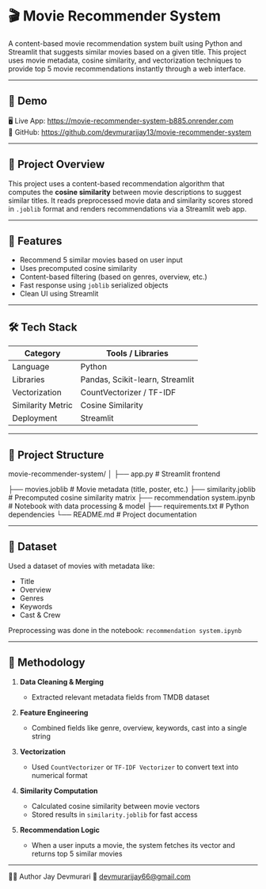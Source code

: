 # 🎬 Movie Recommender System

A content-based movie recommendation system built using Python and Streamlit that suggests similar movies based on a given title. This project uses movie metadata, cosine similarity, and vectorization techniques to provide top 5 movie recommendations instantly through a web interface.

---

## 🚀 Demo

🖥️ Live App: https://movie-recommender-system-b885.onrender.com  
📂 GitHub: https://github.com/devmurarijay13/movie-recommender-system

---

## 📌 Project Overview

This project uses a content-based recommendation algorithm that computes the **cosine similarity** between movie descriptions to suggest similar titles. It reads preprocessed movie data and similarity scores stored in `.joblib` format and renders recommendations via a Streamlit web app.

---

## 🧠 Features

- Recommend 5 similar movies based on user input
- Uses precomputed cosine similarity
- Content-based filtering (based on genres, overview, etc.)
- Fast response using `joblib` serialized objects
- Clean UI using Streamlit

---

## 🛠️ Tech Stack

| Category          | Tools / Libraries               |
|-------------------|---------------------------------|
| Language          | Python                          |
| Libraries         | Pandas, Scikit-learn, Streamlit |
| Vectorization     | CountVectorizer / TF-IDF        |
| Similarity Metric | Cosine Similarity               |
| Deployment        | Streamlit                       |

---

## 📁 Project Structure

movie-recommender-system/
│
├── app.py # Streamlit frontend

├── movies.joblib # Movie metadata (title, poster, etc.)
├── similarity.joblib # Precomputed cosine similarity matrix
├── recommendation system.ipynb # Notebook with data processing & model
├── requirements.txt # Python dependencies
└── README.md # Project documentation


---

## 🧾 Dataset

Used a dataset of movies with metadata like:
- Title
- Overview
- Genres
- Keywords
- Cast & Crew

Preprocessing was done in the notebook: `recommendation system.ipynb`

---

## 🧮 Methodology

1. **Data Cleaning & Merging**
   - Extracted relevant metadata fields from TMDB dataset

2. **Feature Engineering**
   - Combined fields like genre, overview, keywords, cast into a single string

3. **Vectorization**
   - Used `CountVectorizer` or `TF-IDF Vectorizer` to convert text into numerical format

4. **Similarity Computation**
   - Calculated cosine similarity between movie vectors
   - Stored results in `similarity.joblib` for fast access

5. **Recommendation Logic**
   - When a user inputs a movie, the system fetches its vector and returns top 5 similar movies

---

🙋‍♂️ Author
Jay Devmurari
📧 devmurarijay66@gmail.com
